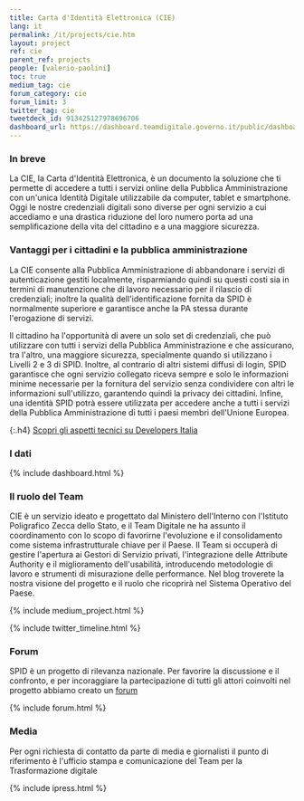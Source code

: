 ```yaml
---
title: Carta d'Identità Elettronica (CIE)
lang: it
permalink: /it/projects/cie.htm
layout: project
ref: cie
parent_ref: projects
people: [valerio-paolini]
toc: true
medium_tag: cie
forum_category: cie
forum_limit: 3
twitter_tag: cie
tweetdeck_id: 913425127978696706
dashboard_url: https://dashboard.teamdigitale.governo.it/public/dashboard/91369902-9c46-42e9-94c6-1a8b1c92d6c4
---
```


### In breve

La CIE, la Carta d'Identità Elettronica, è un documento la soluzione che ti permette di accedere a tutti i servizi online della Pubblica Amministrazione con un'unica Identità Digitale utilizzabile da computer, tablet e smartphone. Oggi le nostre credenziali digitali sono diverse per ogni servizio a cui accediamo e una drastica riduzione del loro numero porta ad una semplificazione della vita del cittadino e a una maggiore sicurezza.

### Vantaggi per i cittadini e la pubblica amministrazione

La CIE consente alla Pubblica Amministrazione di abbandonare i servizi di autenticazione gestiti localmente, risparmiando quindi su questi costi sia in termini di manutenzione che di lavoro necessario per il rilascio di credenziali; inoltre la qualità dell'identificazione fornita da SPID è normalmente superiore e garantisce anche la PA stessa durante l'erogazione di servizi.

Il cittadino ha l'opportunità di avere un solo set di credenziali, che può utilizzare con tutti i servizi della Pubblica Amministrazione e che assicurano, tra l'altro, una maggiore sicurezza, specialmente quando si utilizzano i Livelli 2 e 3 di SPID. Inoltre, al contrario di altri sistemi diffusi di login, SPID garantisce che ogni servizio collegato riceva sempre e solo le informazioni minime necessarie per la fornitura del servizio senza condividere con altri le informazioni sull'utilizzo, garantendo quindi la privacy dei cittadini. Infine, una identità SPID potrà essere utilizzata per accedere anche a tutti i servizi della Pubblica Amministrazione di tutti i paesi membri dell'Unione Europea.

{:.h4}
[Scopri gli aspetti tecnici su Developers Italia](https://developers.italia.it/it/cie/)

### I dati

{% include dashboard.html %}

### Il ruolo del Team

CIE è un servizio ideato e progettato dal Ministero dell'Interno con l'Istituto Poligrafico Zecca dello Stato,
e il Team Digitale ne ha assunto il coordinamento con lo scopo di favorirne l'evoluzione e il consolidamento
come sistema infrastrutturale chiave per il Paese. Il Team si occuperà di gestire l'apertura ai Gestori di Servizio privati, l'integrazione delle Attribute Authority e il miglioramento dell'usabilità, introducendo metodologie di lavoro e strumenti di misurazione delle performance.
Nel blog troverete la nostra visione del progetto e il ruolo che ricoprirà nel Sistema Operativo del Paese.


{% include medium_project.html %}

{% include twitter_timeline.html %}


### Forum
SPID è un progetto di rilevanza nazionale. Per favorire la discussione e il confronto, e per incoraggiare la partecipazione di tutti gli attori coinvolti nel progetto abbiamo creato un [forum](https://forum.italia.it/c/spid)

{% include forum.html %}

### Media
Per ogni richiesta di contatto da parte di media e giornalisti il punto di riferimento è l'ufficio stampa e comunicazione del Team per la Trasformazione digitale

{% include ipress.html %}
<div id="content-ipress" data-key="01e87bed-f52e-4d6d-af32-c4ea59fd300a" data-lang="it" data-size="100" data-tag="2"></div>
<script type="text/javascript" src="/js/ipress.js"></script>
